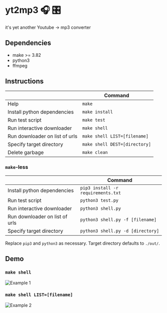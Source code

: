 # yt2mp3 🎧 🎛
it's yet another Youtube -> mp3 converter

## Dependencies
- make >= 3.82 
- python3
- ffmpeg

## Instructions
||Command|
|---|---|
|Help|`make`|
|Install python dependencies|`make install`| 
|Run test script|`make test`|
|Run interactive downloader|`make shell`|
|Run downloader on list of urls|`make shell LIST=[filename]`|
|Specify target directory|`make shell DEST=[directory]`|
|Delete garbage|`make clean`|

### `make`-less
||Command|
|---|---|
|Install python dependencies|`pip3 install -r requirements.txt`| 
|Run test script|`python3 test.py`|
|Run interactive downloader|`python3 shell.py`|
|Run downloader on list of urls|`python3 shell.py -f [filename]`|
|Specify target directory|`python3 shell.py -d [directory]`|

Replace `pip3` and `python3` as necessary. Target directory defaults to `./out/`.

## Demo
### `make shell`
![Example 1](https://raw.githubusercontent.com/achen88/yt2mp3/master/images/ex1.gif)
### `make shell LIST=[filename]`
![Example 2](https://raw.githubusercontent.com/achen88/yt2mp3/master/images/ex2.gif)
